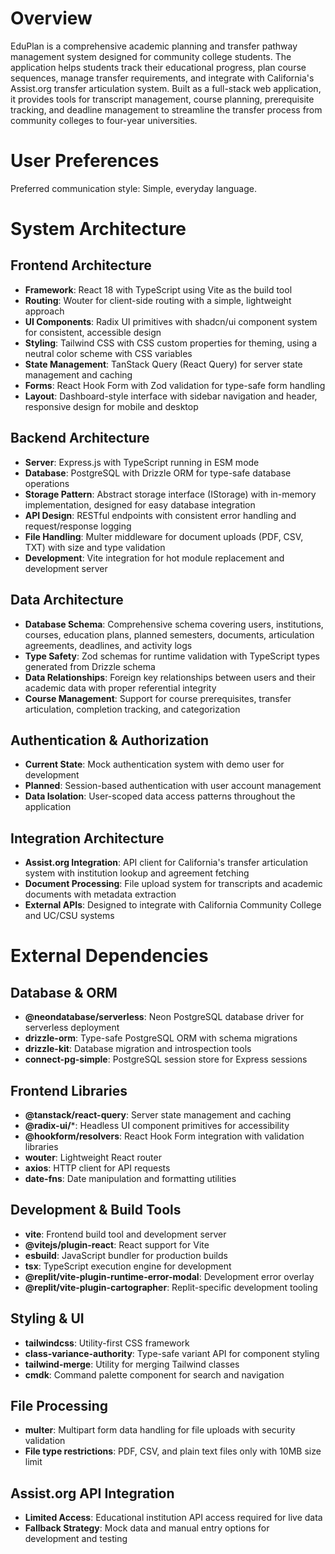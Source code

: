 # Overview

EduPlan is a comprehensive academic planning and transfer pathway management system designed for community college students. The application helps students track their educational progress, plan course sequences, manage transfer requirements, and integrate with California's Assist.org transfer articulation system. Built as a full-stack web application, it provides tools for transcript management, course planning, prerequisite tracking, and deadline management to streamline the transfer process from community colleges to four-year universities.

# User Preferences

Preferred communication style: Simple, everyday language.

# System Architecture

## Frontend Architecture
- **Framework**: React 18 with TypeScript using Vite as the build tool
- **Routing**: Wouter for client-side routing with a simple, lightweight approach
- **UI Components**: Radix UI primitives with shadcn/ui component system for consistent, accessible design
- **Styling**: Tailwind CSS with CSS custom properties for theming, using a neutral color scheme with CSS variables
- **State Management**: TanStack Query (React Query) for server state management and caching
- **Forms**: React Hook Form with Zod validation for type-safe form handling
- **Layout**: Dashboard-style interface with sidebar navigation and header, responsive design for mobile and desktop

## Backend Architecture
- **Server**: Express.js with TypeScript running in ESM mode
- **Database**: PostgreSQL with Drizzle ORM for type-safe database operations
- **Storage Pattern**: Abstract storage interface (IStorage) with in-memory implementation, designed for easy database integration
- **API Design**: RESTful endpoints with consistent error handling and request/response logging
- **File Handling**: Multer middleware for document uploads (PDF, CSV, TXT) with size and type validation
- **Development**: Vite integration for hot module replacement and development server

## Data Architecture
- **Database Schema**: Comprehensive schema covering users, institutions, courses, education plans, planned semesters, documents, articulation agreements, deadlines, and activity logs
- **Type Safety**: Zod schemas for runtime validation with TypeScript types generated from Drizzle schema
- **Data Relationships**: Foreign key relationships between users and their academic data with proper referential integrity
- **Course Management**: Support for course prerequisites, transfer articulation, completion tracking, and categorization

## Authentication & Authorization
- **Current State**: Mock authentication system with demo user for development
- **Planned**: Session-based authentication with user account management
- **Data Isolation**: User-scoped data access patterns throughout the application

## Integration Architecture
- **Assist.org Integration**: API client for California's transfer articulation system with institution lookup and agreement fetching
- **Document Processing**: File upload system for transcripts and academic documents with metadata extraction
- **External APIs**: Designed to integrate with California Community College and UC/CSU systems

# External Dependencies

## Database & ORM
- **@neondatabase/serverless**: Neon PostgreSQL database driver for serverless deployment
- **drizzle-orm**: Type-safe PostgreSQL ORM with schema migrations
- **drizzle-kit**: Database migration and introspection tools
- **connect-pg-simple**: PostgreSQL session store for Express sessions

## Frontend Libraries  
- **@tanstack/react-query**: Server state management and caching
- **@radix-ui/***: Headless UI component primitives for accessibility
- **@hookform/resolvers**: React Hook Form integration with validation libraries
- **wouter**: Lightweight React router
- **axios**: HTTP client for API requests
- **date-fns**: Date manipulation and formatting utilities

## Development & Build Tools
- **vite**: Frontend build tool and development server
- **@vitejs/plugin-react**: React support for Vite
- **esbuild**: JavaScript bundler for production builds
- **tsx**: TypeScript execution engine for development
- **@replit/vite-plugin-runtime-error-modal**: Development error overlay
- **@replit/vite-plugin-cartographer**: Replit-specific development tooling

## Styling & UI
- **tailwindcss**: Utility-first CSS framework
- **class-variance-authority**: Type-safe variant API for component styling
- **tailwind-merge**: Utility for merging Tailwind classes
- **cmdk**: Command palette component for search and navigation

## File Processing
- **multer**: Multipart form data handling for file uploads with security validation
- **File type restrictions**: PDF, CSV, and plain text files only with 10MB size limit

## Assist.org API Integration
- **Limited Access**: Educational institution API access required for live data
- **Fallback Strategy**: Mock data and manual entry options for development and testing
